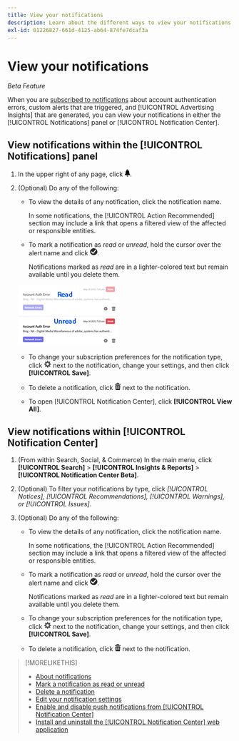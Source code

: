 ```yaml
---
title: View your notifications
description: Learn about the different ways to view your notifications.
exl-id: 01226827-661d-4125-ab64-874fe7dcaf3a
---
```

# View your notifications

*Beta Feature*

When you are [subscribed to notifications](notification-edit.md) about account authentication errors, custom alerts that are triggered, and [!UICONTROL Advertising Insights] that are generated, you can view your notifications in either the [!UICONTROL Notifications] panel or [!UICONTROL Notification Center].

## View notifications within the [!UICONTROL Notifications] panel

1. In the upper right of any page, click ![Notifications](/help/search-social-commerce/assets/notifications-panel.png "Notifications").

1. (Optional) Do any of the following:

   * To view the details of any notification, click the notification name.
   
     In some notifications, the [!UICONTROL Action Recommended] section may include a link that opens a filtered view of the affected or responsible entities.
   
   * To mark a notification as *read* or *unread*, hold the cursor over the alert name and click ![Mark as Read or Unread](/help/search-social-commerce/assets/notifications-read-unread.png "Mark as Read or Unread").
   
     Notifications marked as *read* are in a lighter-colored text but remain available until you delete them.
   
   ![Read and Unread notifications](/help/search-social-commerce/assets/notifications-read-vs-unread.png "Read and Unread notifications")
   
   * To change your subscription preferences for the notification type, click ![Settings](/help/search-social-commerce/assets/settings-nc.png "Settings") next to the notification, change your settings, and then click **[!UICONTROL Save]**.
   
   * To delete a notification, click ![Delete](/help/search-social-commerce/assets/delete.png "Delete") next to the notification.
   
   * To open [!UICONTROL Notification Center], click **[!UICONTROL View All]**.

## View notifications within [!UICONTROL Notification Center]

1. (From within Search, Social, & Commerce) In the main menu, click **[!UICONTROL Search]** > **[!UICONTROL Insights & Reports]** > **[!UICONTROL Notification Center Beta]**.

1. (Optional) To filter your notifications by type, click *[!UICONTROL Notices], [!UICONTROL Recommendations], [!UICONTROL Warnings], or [!UICONTROL Issues]*.

1. (Optional) Do any of the following:
   
   * To view the details of any notification, click the notification name.
     
     In some notifications, the [!UICONTROL Action Recommended] section may include a link that opens a filtered view of the affected or responsible entities.
   
   * To mark a notification as *read* or *unread*, hold the cursor over the alert name and click ![Mark as Read or Unread](/help/search-social-commerce/assets/notifications-read-unread.png "Mark as Read or Unread").
     
     Notifications marked as *read* are in a lighter-colored text but remain available until you delete them.
   
   * To change your subscription preferences for the notification type, click ![Settings](/help/search-social-commerce/assets/settings-nc.png "Settings")  next to the notification, change your settings, and then click **[!UICONTROL Save]**.
   
   * To delete a notification, click ![Delete](/help/search-social-commerce/assets/delete.png "Delete") next to the notification.

>[!MORELIKETHIS]
>
>* [About notifications](/help/search-social-commerce/notifications/notification-about.md)
>* [Mark a notification as read or unread](notification-mark-read-unread.md)
>* [Delete a notification](notification-delete.md)
>* [Edit your notification settings](notification-edit.md)
>* [Enable and disable push notifications from [!UICONTROL Notification Center]](notifications-push-enable-disable.md)
>* [Install and uninstall the [!UICONTROL Notification Center] web application](notification-app-install-uninstall.md)
